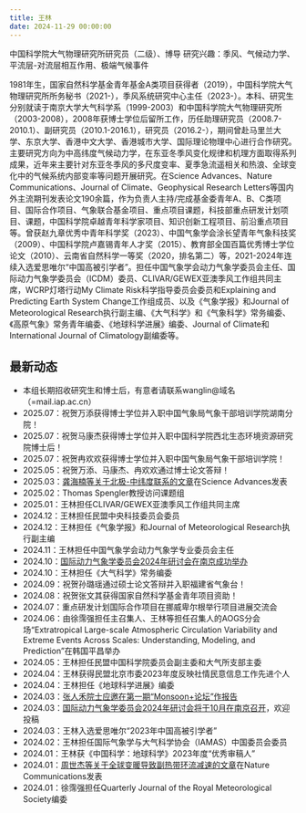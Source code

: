 ```yaml
---
title: 王林 
date: 2024-11-29 00:00:00
---
```

中国科学院大气物理研究所研究员（二级）、博导
研究兴趣：季风、气候动力学、平流层-对流层相互作用、极端气候事件

1981年生，国家自然科学基金青年基金A类项目获得者（2019），中国科学院大气物理研究所所务秘书（2021-），季风系统研究中心主任（2023-）。本科、研究生分别就读于南京大学大气科学系（1999-2003）和中国科学院大气物理研究所（2003-2008），2008年获博士学位后留所工作，历任助理研究员（2008.7-2010.1）、副研究员（2010.1-2016.1），研究员（2016.2-），期间曾赴马里兰大学、东京大学、香港中文大学、香港城市大学、国际理论物理中心进行合作研究。主要研究方向为中高纬度气候动力学，在东亚冬季风变化规律和机理方面取得系列成果，近年来主要针对东亚冬季风的多尺度变率、夏季急流遥相关和热浪、全球变化中的气候系统内部变率等问题开展研究。在Science Advances、Nature Communications、Journal of Climate、Geophysical Research Letters等国内外主流期刊发表论文190余篇，作为负责人主持/完成基金委青年A、B、C类项目、国际合作项目、气象联合基金项目、重点项目课题，科技部重点研发计划项目、课题，中国科学院卓越青年科学家项目、知识创新工程项目、前沿重点项目等。曾获赵九章优秀中青年科学奖（2023）、中国气象学会涂长望青年气象科技奖（2009）、中国科学院卢嘉锡青年人才奖（2015）、教育部全国百篇优秀博士学位论文（2010）、云南省自然科学一等奖（2020，排名第二）等，2021-2024年连续入选爱思唯尔“中国高被引学者”。担任中国气象学会动力气象学委员会主任、国际动力气象学委员会（ICDM）委员、CLIVAR/GEWEX亚澳季风工作组共同主席，WCRP灯塔行动My Climate Risk科学指导委员会委员和Explaining and Predicting Earth System Change工作组成员、以及《气象学报》和Journal of Meteorological Research执行副主编、《大气科学》和《气象科学》常务编委、《高原气象》常务青年编委、《地球科学进展》编委、Journal of Climate和International Journal of Climatology副编委等。

## 最新动态

- 本组长期招收研究生和博士后，有意者请联系wanglin@域名（=mail.iap.ac.cn）
- 2025.07：祝贺万添获得博士学位并入职中国气象局气象干部培训学院湖南分院！
- 2025.07：祝贺马康杰获得博士学位并入职中国科学院西北生态环境资源研究院博士后！
- 2025.07：祝贺冉欢欢获得博士学位并入职中国气象局气象干部培训学院！
- 2025.05：祝贺万添、马康杰、冉欢欢通过博士论文答辩！
- 2025.03：[龚海楠等关于北极-中纬度联系的文章](https://www.science.org/doi/10.1126/sciadv.adq9461)在Science Advances发表
- 2025.02：Thomas Spengler教授访问课题组
- 2025.01：王林担任CLIVAR/GEWEX亚澳季风工作组共同主席
- 2024.12：王林担任民盟中央科技委员会委员
- 2024.12：王林担任《气象学报》和Journal of Meteorological Research执行副主编
- 2024.11：王林担任中国气象学会动力气象学专业委员会主任
- 2024.10：[国际动力气象学委员会2024年研讨会在南京成功举办](https://iap.cas.cn/gb/xwdt/zhxw/202411/t20241111_7436992.html)
- 2024.10：王林担任《大气科学》常务编委
- 2024.09：祝贺孙璐瑶通过硕士论文答辩并入职福建省气象台！
- 2024.08：祝贺张文其获得国家自然科学基金青年项目资助！
- 2024.07：重点研发计划国际合作项目在挪威卑尔根举行项目进展交流会
- 2024.06：由徐霈强担任主召集人、王林等担任召集人的AOGS分会场“Extratropical Large-scale Atmospheric Circulation Variability and Extreme Events Across Scales: Understanding, Modeling, and Prediction”在韩国平昌举办
- 2024.05：王林担任民盟中国科学院委员会副主委和大气所支部主委
- 2024.04：王林获得民盟北京市委2023年度反映社情民意信息工作先进个人
- 2024.04：王林担任《地球科学进展》编委
- 2024.03：[张人禾院士应邀在第一期“Monsoon+论坛”作报告](https://iap.cas.cn/gb/xwdt/zhxw/202403/t20240313_7024995.html)
- 2024.03：[国际动力气象学委员会2024年研讨会将于10月在南京召开](https://icdm2024.nju.edu.cn/)，欢迎投稿
- 2024.03：王林入选爱思唯尔“2023年中国高被引学者”
- 2024.02：王林担任国际气象学与大气科学协会（IAMAS）中国委员会委员
- 2024.01：王林获《中国科学：地球科学》2023年度“优秀审稿人”
- 2024.01：[周世杰等关于全球变暖导致副热带环流减速的文章](https://www.nature.com/articles/s41467-023-44244-5)在Nature Communications发表
- 2024.01：徐霈强担任Quarterly Journal of the Royal Meteorological Society编委
